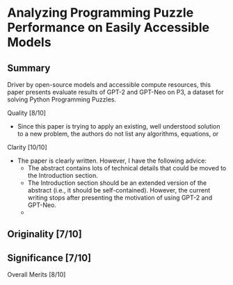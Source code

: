 # Analyzing Programming Puzzle Performance on Easily Accessible Models

## Summary

Driver by open-source models and accessible compute resources, this paper
presents evaluate results of GPT-2 and GPT-Neo on P3, a dataset for solving
Python Programming Puzzles.

Quality [8/10]
  - Since this paper is trying to apply an existing, well understood solution
    to a new problem, the authors do not list any algorithms, equations, or 

Clarity [10/10]
  - The paper is clearly written. However, I have the following advice:
    - The abstract contains lots of technical details that could be moved to the
      Introduction section.
    - The Introduction section should be an extended version of the abstract
      (i.e., it should be self-contained). However, the current writing stops
      after presenting the motivation of using GPT-2 and GPT-Neo.
    - 

Originality [7/10]
  -  

Significance [7/10]
  -

Overall Merits [8/10]

